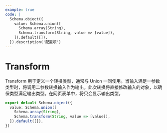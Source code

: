 ```yaml
---
example: true
code: |
  Schema.object({
    value: Schema.union([
      Schema.array(String),
      Schema.transform(String, value => [value]),
    ]).default([]),
  }).description('配置项')
---
```


# Transform

Transform 用于定义一个转换类型，通常与 Union 一同使用。当输入满足一参数类型时，将调用二参数转换输入作为输出。此次转换将直接修改输入的对象，以确保类型满足输出类型。在网页表单中，将只会显示输出类型。

```ts
export default Schema.object({
  value: Schema.union([
    Schema.array(String),
    Schema.transform(String, value => [value]),
  ]).default([]),
})
```

